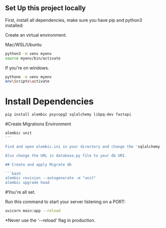 ## Set Up this project locally

First, install all dependencies, make sure you have pip and python3 installed:

Create an virtual environment.

Mac/WSL/Ubuntu
```bash
python3 -m venv myenv
source myenv/bin/activate
```

If you're on windows.
```bash
pythone -m venv myenv
env\Scripts\activate
```

# Install Dependencies
```bash
pip install alembic psycopg2 sqlalchemy libpq-dev fastapi
```

#Create Migrations Environment
```bash
alembic unit
'''

Find and open alembic.ini in your directory and change the 'sqlalchemy.url' to your database URI.

Also change the URL in database.py file to your db URI.

## Create and apply Migrate db

```bash
alembic revision --autogenerate -m "unit"
alembic upgrade head
```

#You're all set.

Run this command to start your server listening on a PORT:
```bash
uvicorn main:app --reload
```
*Never use the '--reload' flag in production.